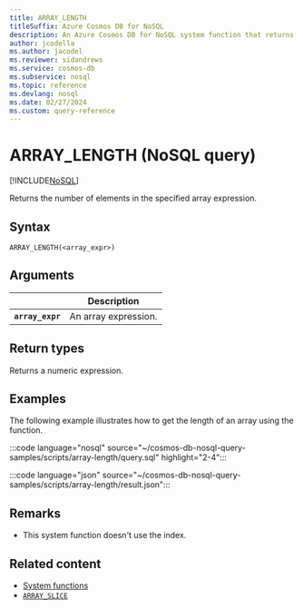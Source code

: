 ```yaml
---
title: ARRAY_LENGTH
titleSuffix: Azure Cosmos DB for NoSQL
description: An Azure Cosmos DB for NoSQL system function that returns the number of items in an array.
author: jcodella
ms.author: jacodel
ms.reviewer: sidandrews
ms.service: cosmos-db
ms.subservice: nosql
ms.topic: reference
ms.devlang: nosql
ms.date: 02/27/2024
ms.custom: query-reference
---
```


# ARRAY_LENGTH (NoSQL query)

[!INCLUDE[NoSQL](../../includes/appliesto-nosql.md)]

Returns the number of elements in the specified array expression.
  
## Syntax
  
```nosql
ARRAY_LENGTH(<array_expr>)  
```  

## Arguments

| | Description |
| --- | --- |
| **`array_expr`** | An array expression. |

## Return types

Returns a numeric expression.  

## Examples
  
The following example illustrates how to get the length of an array using the function.

:::code language="nosql" source="~/cosmos-db-nosql-query-samples/scripts/array-length/query.sql" highlight="2-4":::  

:::code language="json" source="~/cosmos-db-nosql-query-samples/scripts/array-length/result.json":::

## Remarks

- This system function doesn't use the index.

## Related content

- [System functions](system-functions.yml)
- [`ARRAY_SLICE`](array-slice.md)
